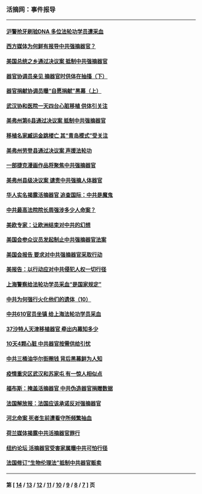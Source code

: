 ### 活摘网：事件报导
---
#### [沪警抢牙刷验DNA 多位法轮功学员遭采血](../../pages/nf5877/n12969218.md?06040430) 
#### [西方媒体为何鲜有报导中共强摘器官？](../../pages/nf5877/n12932034.md?06040430) 
#### [美国总统之乡通过决议案 抵制中共强摘器官](../../pages/nf5877/n12908242.md?06040430) 
#### [器官协调员亲见 摘器官时供体在抽搐（下）](../../pages/nf5877/n12898622.md?06040430) 
#### [器官捐献协调员曝“自愿捐献”黑幕（上）](../../pages/nf5877/n12878830.md?06040430) 
#### [武汉协和医院一天四台心脏移植 供体引关注](../../pages/nf5877/n12863175.md?06040430) 
#### [美弗州第6县通过决议案 抵制中共强摘器官](../../pages/nf5877/n12805218.md?06040430) 
#### [移植名家臧运金跳楼亡 其“青岛模式”受关注](../../pages/nf5877/n12803746.md?06040430) 
#### [美弗州劳登县通过决议案 声援法轮功](../../pages/nf5877/n12785715.md?06040430) 
#### [一部捷克漫画作品将聚焦中共强摘器官](../../pages/nf5877/n12785954.md?06040430) 
#### [美弗州县级决议案 谴责中共强摘人体器官](../../pages/nf5877/n12721290.md?06040430) 
#### [华人实名揭露活摘器官 追查国际：中共是魔鬼](../../pages/nf5877/n12691724.md?06040430) 
#### [中共最高法院院长周强涉多少人命案？](../../pages/nf5877/n12678074.md?06040430) 
#### [美欧专家：让欧洲结束对中共的幻想](../../pages/nf5877/n12652921.md?06040430) 
#### [美国会参众议员发起制止中共强摘器官法案](../../pages/nf5877/n12627668.md?06040430) 
#### [美国会报告 要求对中共强摘器官采取行动](../../pages/nf5877/n12448233.md?06040430) 
#### [美报告：以行动应对中共侵犯人权一切行径](../../pages/nf5877/n12443204.md?06040430) 
#### [上海警察给法轮功学员采血“是国家规定”](../../pages/nf5877/n12371027.md?06040430) 
#### [中共为何强行火化他们的遗体（10）](../../pages/nf5877/n12352363.md?06040430) 
#### [中共610官员坐镇 给上海法轮功学员采血](../../pages/nf5877/n12350295.md?06040430) 
#### [37沙特人天津移植器官 牵出内幕知多少](../../pages/nf5877/n12338586.md?06040430) 
#### [10天4颗心脏 中共器官按需供给引忧](../../pages/nf5877/n12326366.md?06040430) 
#### [中共三桶油华尔街圈钱 背后黑幕鲜为人知](../../pages/nf5877/n12249199.md?06040430) 
#### [疫情重灾区武汉和苏家屯 有一惊人相似点](../../pages/nf5877/n12150824.md?06040430) 
#### [福布斯：掩盖活摘器官 中共伪造器官捐赠数据](../../pages/nf5877/n11669316.md?06040430) 
#### [法国解放报：法国应该承诺反对强摘器官](../../pages/nf5877/n11597772.md?06040430) 
#### [河北命案 死者生前遭看守所频繁抽血](../../pages/nf5877/n11594995.md?06040430) 
#### [荷兰媒体揭露中共活摘器官罪行](../../pages/nf5877/n11574020.md?06040430) 
#### [纽约论坛 活摘器官受害家属曝中共可怕行径](../../pages/nf5877/n11547913.md?06040430) 
#### [法国修订“生物伦理法”抵制中共器官贩卖](../../pages/nf5877/n11545564.md?06040430) 

---
#### 第 [ [14](./14.md?06040430) / [13](./13.md?06040430) / [12](./12.md?06040430) / [11](./11.md?06040430) / [10](./10.md?06040430) / [9](./9.md?06040430) / [8](./8.md?06040430) / [7](./7.md?06040430) ] 页
